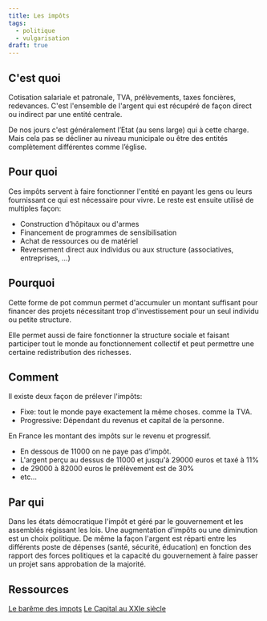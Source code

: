 ```yaml
---
title: Les impôts
tags:
  - politique
  - vulgarisation
draft: true
---
```


## C'est quoi

Cotisation salariale et patronale, TVA, prélèvements, taxes foncières, redevances. C'est l'ensemble de l'argent qui est récupéré de façon direct ou indirect par une entité centrale.

De nos jours c'est généralement l’Etat (au sens large) qui à cette charge.
Mais cela pas se décliner au niveau municipale ou être des entités complètement différentes comme l’église.

## Pour quoi

Ces impôts servent à faire fonctionner l'entité en payant les gens ou leurs fournissant ce qui est nécessaire pour vivre. Le reste est ensuite utilisé de multiples façon:

- Construction d’hôpitaux ou d'armes
- Financement de programmes de sensibilisation
- Achat de ressources ou de matériel
- Reversement direct aux individus ou aux structure (associatives, entreprises, ...)

## Pourquoi

Cette forme de pot commun permet d'accumuler un montant suffisant pour financer des projets nécessitant trop d'investissement pour un seul individu ou petite structure.

Elle permet aussi de faire fonctionner la structure sociale et faisant participer tout le monde au fonctionnement collectif et peut permettre une certaine redistribution des richesses.

## Comment

Il existe deux façon de prélever l'impôts:

- Fixe: tout le monde paye exactement la même choses. comme la TVA.
- Progressive: Dépendant du revenus et capital de la personne.

En France les montant des impôts sur le revenu et progressif.

- En dessous de 11000 on ne paye pas d’impôt.
- L'argent perçu au dessus de 11000 et jusqu'à 29000 euros et taxé à 11%
- de 29000 à 82000 euros le prélèvement est de 30%
- etc...

## Par qui

Dans les états démocratique l'impôt et géré par le gouvernement et les assemblés régissant les lois. Une augmentation d'impôts ou une diminution est un choix politique. De même la façon l'argent est réparti entre les différents poste de dépenses (santé, sécurité, éducation) en fonction des rapport des forces politiques et la capacité du gouvernement à faire passer un projet sans approbation de la majorité.

## Ressources

[Le barême des impots](https://www.impots.gouv.fr/particulier/questions/comment-calculer-mon-taux-dimposition-dapres-le-bareme-progressif-de-limpot)
[Le Capital au XXIe siècle](https://www.seuil.com/ouvrage/le-capital-au-xxie-siecle-thomas-piketty/9782021082289)
